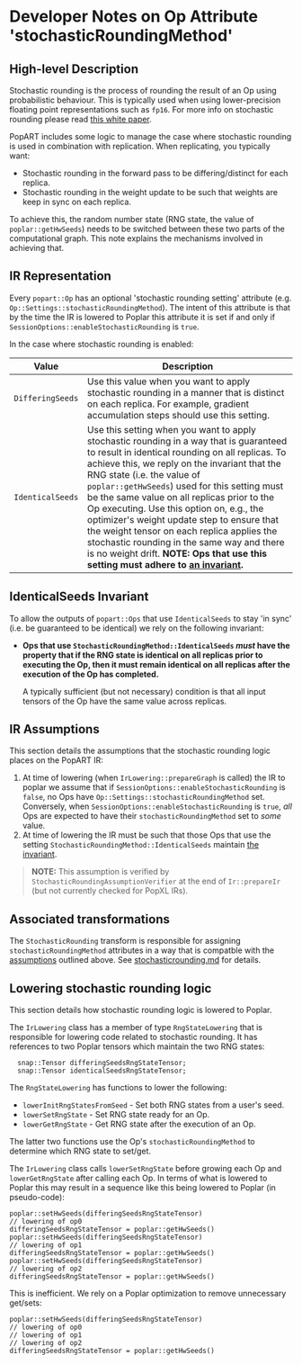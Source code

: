 # Developer Notes on Op Attribute 'stochasticRoundingMethod'

## High-level Description

Stochastic rounding is the process of rounding the result of an Op using
probabilistic behaviour. This is typically used when using lower-precision
floating point representations such as `fp16`. For more info on stochastic
rounding please read [this white
paper](https://docs.graphcore.ai/projects/ai-float-white-paper/en/latest/ai-float.html?highlight=stochastic%20rounding#deterministic-versus-stochastic-rounding).

PopART includes some logic to manage the case where stochastic rounding is used
in combination with replication. When replicating, you typically want:

* Stochastic rounding in the forward pass to be differing/distinct for each
  replica.
* Stochastic rounding in the weight update to be such that weights are keep in
  sync on each replica.

To achieve this, the random number state (RNG state, the value of
`poplar::getHwSeeds`) needs to be switched between these two parts of the
computational graph. This note explains the mechanisms involved in achieving
that.


## IR Representation

Every `popart::Op` has an optional 'stochastic rounding setting' attribute (e.g.
`Op::Settings::stochasticRoundingMethod`). The intent of this attribute is that
by the time the IR is lowered to Poplar this attribute it is set if and only if
`SessionOptions::enableStochasticRounding` is `true`.

In the case where stochastic rounding is enabled:

| Value                                             | Description                                                  |
| ------------------------------------------------- | ------------------------------------------------------------ |
| `DifferingSeeds`        | Use this value when you want to apply stochastic rounding in a manner that is distinct on each replica. For example, gradient accumulation steps should use this setting. |
| `IdenticalSeeds`        | Use this setting when you want to apply stochastic rounding in a way that is guaranteed to result in identical rounding on all replicas. To achieve this, we reply on the invariant that the RNG state (i.e. the value of `poplar::getHwSeeds`) used for this setting must be the same value on all replicas prior to the Op executing. Use this option on, e.g., the optimizer's weight update step to ensure that the weight tensor on each replica applies the stochastic rounding in the same way and there is no weight drift. **NOTE: Ops that use this setting must adhere to [an invariant](#identicalseeds-invariant).** |

## IdenticalSeeds Invariant

To allow the outputs of `popart::Ops` that use `IdenticalSeeds` to stay 'in
sync' (i.e. be guaranteed to be identical) we rely on the following invariant:

* **Ops that use `StochasticRoundingMethod::IdenticalSeeds` *must* have the
  property that if the RNG state is identical on all replicas prior to executing
  the Op, then it must remain identical on all replicas after the execution of
  the Op has completed.**

  A typically sufficient (but not necessary) condition is that all input tensors
  of the Op have the same value across replicas.

## IR Assumptions

This section details the assumptions that the stochastic rounding logic places
on the PopART IR:

1. At time of lowering (when `IrLowering::prepareGraph` is called) the IR to
   poplar we assume that if `SessionOptions::enableStochasticRounding` is
   `false`, no Ops have `Op::Settings::stochasticRoundingMethod` set.
   Conversely, when `SessionOptions::enableStochasticRounding` is `true`, *all*
   Ops are expected to have their `stochasticRoundingMethod` set to *some*
   value.
2. At time of lowering the IR must be such that those Ops that use the setting
   `StochasticRoundingMethod::IdenticalSeeds` maintain [the
   invariant](#identicalseeds-invariant).

> **NOTE:** This assumption is verified by
> `StochasticRoundingAssumptionVerifier` at the end of `Ir::prepareIr` (but not
> currently checked for PopXL IRs).

## Associated transformations

The `StochasticRounding` transform is responsible for assigning
`stochasticRoundingMethod` attributes in a way that is compatble with the
[assumptions](#ir-assumptions) outlined above. See
[stochasticrounding.md](../../transforms/stochasticrounding.md) for details.

## Lowering stochastic rounding logic

This section details how stochastic rounding logic is lowered to Poplar.

The `IrLowering` class has a member of type `RngStateLowering` that is
responsible for lowering code related to stochastic rounding. It has references
to two Poplar tensors which maintain the two RNG states:
```
  snap::Tensor differingSeedsRngStateTensor;
  snap::Tensor identicalSeedsRngStateTensor;
```

The `RngStateLowering` has functions to lower the following:

* `lowerInitRngStatesFromSeed` - Set both RNG states from a user's seed.
* `lowerSetRngState` - Set RNG state ready for an Op.
* `lowerGetRngState` - Get RNG state after the execution of an Op.

The latter two functions use the Op's `stochasticRoundingMethod` to determine
which RNG state to set/get.

The `IrLowering` class calls `lowerSetRngState` before growing each Op and
`lowerGetRngState` after calling each Op. In terms of what is lowered to Poplar
this may result in a sequence like this being lowered to Poplar (in
pseudo-code):
```
poplar::setHwSeeds(differingSeedsRngStateTensor)
// lowering of op0
differingSeedsRngStateTensor = poplar::getHwSeeds()
poplar::setHwSeeds(differingSeedsRngStateTensor)
// lowering of op1
differingSeedsRngStateTensor = poplar::getHwSeeds()
poplar::setHwSeeds(differingSeedsRngStateTensor)
// lowering of op2
differingSeedsRngStateTensor = poplar::getHwSeeds()
```
This is inefficient. We rely on a Poplar optimization to remove unnecessary
get/sets:
```
poplar::setHwSeeds(differingSeedsRngStateTensor)
// lowering of op0
// lowering of op1
// lowering of op2
differingSeedsRngStateTensor = poplar::getHwSeeds()
```
